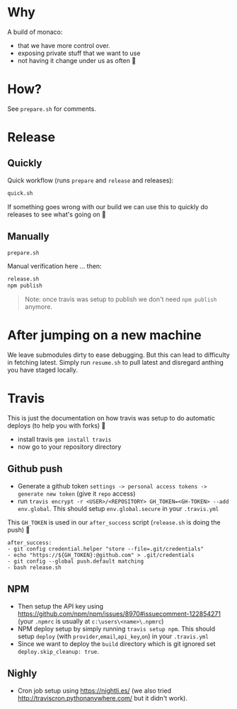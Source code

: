 # Why
A build of monaco:
* that we have more control over.
* exposing private stuff that we want to use
* not having it change under us as often 🌹

# How?
See `prepare.sh` for comments.

# Release

## Quickly

Quick workflow (runs `prepare` and `release` and releases):

```sh
quick.sh
```

If something goes wrong with our build we can use this to quickly do releases to see what's going on 🌹

## Manually

```sh
prepare.sh
```

Manual verification here ... then:

```sh
release.sh
npm publish
```

> Note: once travis was setup to publish we don't need `npm publish` anymore.

# After jumping on a new machine
We leave submodules dirty to ease debugging. But this can lead to difficulty in fetching latest. Simply run `resume.sh` to pull latest and disregard anthing you have staged locally.

# Travis

This is just the documentation on how travis was setup to do automatic deploys (to help you with forks) 🌹

* install travis `gem install travis`
* now go to your repository directory

## Github push
* Generate a github token `settings -> personal access tokens -> generate new token` (give it `repo` access)
* run `travis encrypt -r <USER>/<REPOSITORY> GH_TOKEN=<GH-TOKEN> --add env.global`. This should setup `env.global.secure` in your `.travis.yml`

This `GH_TOKEN` is used in our `after_success` script (`release.sh` is doing the push) 🌹

```
after_success:
- git config credential.helper "store --file=.git/credentials"
- echo "https://${GH_TOKEN}:@github.com" > .git/credentials
- git config --global push.default matching
- bash release.sh
```

## NPM
* Then setup the API key using https://github.com/npm/npm/issues/8970#issuecomment-122854271 (your `.npmrc` is usually at `c:\users\<name>\.npmrc`)
* NPM deploy setup by simply running `travis setup npm`. This should setup `deploy` (with `provider`,`email`,`api_key`,`on`) in your `.travis.yml`
* Since we want to deploy the `build` directory which is git ignored set `deploy.skip_cleanup: true`.

## Nighly
* Cron job setup using https://nightli.es/  (we also tried http://traviscron.pythonanywhere.com/ but it didn't work).
